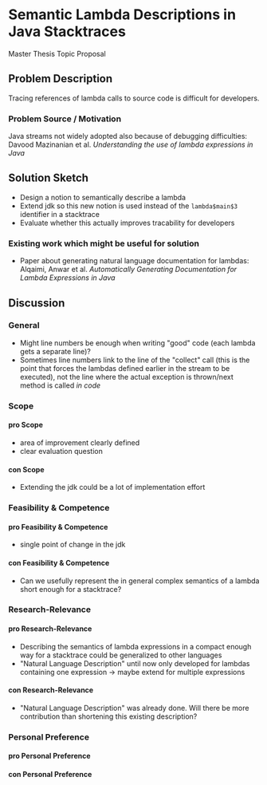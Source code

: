 # Semantic Lambda Descriptions in Java Stacktraces

Master Thesis Topic Proposal

## Problem Description

Tracing references of lambda calls to source code is difficult for developers.

### Problem Source / Motivation

Java streams not widely adopted also because of debugging difficulties: Davood Mazinanian et al. *Understanding the use of lambda expressions in Java*

## Solution Sketch

+ Design a notion to semantically describe a lambda
+ Extend jdk so this new notion is used instead of the `lambda$main$3` identifier in a stacktrace
+ Evaluate whether this actually improves tracability for developers

### Existing work which might be useful for solution

+ Paper about generating natural language documentation for lambdas: Alqaimi, Anwar et al. *Automatically Generating Documentation for Lambda Expressions in Java*

## Discussion

### General

+ Might line numbers be enough when writing "good" code (each lambda gets a separate line)?
+ Sometimes line numbers link to the line of the "collect" call (this is the point that forces the lambdas defined earlier in the stream to be executed), not the line where the actual exception is thrown/next method is called *in code*

### Scope

#### pro Scope

+ area of improvement clearly defined
+ clear evaluation question

#### con Scope

+ Extending the jdk could be a lot of implementation effort

### Feasibility & Competence

#### pro Feasibility & Competence

+ single point of change in the jdk

#### con Feasibility & Competence

+ Can we usefully represent the in general complex semantics of a lambda short enough for a stacktrace?

### Research-Relevance

#### pro Research-Relevance

+ Describing the semantics of lambda expressions in a compact enough way for a stacktrace could be generalized to other languages
+ "Natural Language Description" until now only developed for lambdas containing one expression → maybe extend for multiple expressions

#### con Research-Relevance

+ "Natural Language Description" was already done. Will there be more contribution than shortening this existing description?

### Personal Preference

#### pro Personal Preference

#### con Personal Preference

